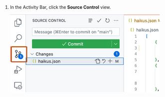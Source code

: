 1. In the Activity Bar, click the **Source Control** view.

   ![Screenshot of the {% data variables.product.prodname_vscode_shortname %} Activity Bar with the source control button highlighted with an orange outline.](/assets/images/help/codespaces/source-control-activity-bar-button.png)
